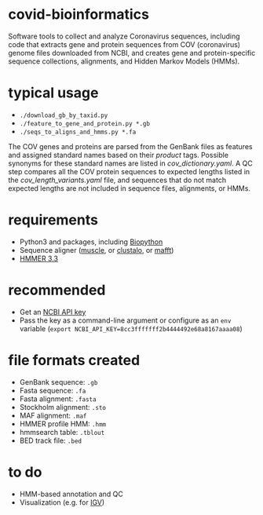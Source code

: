 # covid-bioinformatics
Software tools to collect and analyze Coronavirus sequences, including code that extracts gene and protein
sequences from COV (coronavirus) genome files downloaded from NCBI, and creates gene and protein-specific 
sequence collections, alignments, and Hidden Markov Models (HMMs).


# typical usage
* `./download_gb_by_taxid.py`
* `./feature_to_gene_and_protein.py *.gb`
* `./seqs_to_aligns_and_hmms.py *.fa`


The COV genes and proteins are parsed from the GenBank files as features and assigned standard names based on 
their *product* tags. Possible synonyms for these standard names are listed in *cov_dictionary.yaml*. A
QC step compares all the COV protein sequences to expected lengths listed in the *cov_length_variants.yaml* file, and
sequences that do not match expected lengths are not included in sequence files, alignments, or HMMs.


# requirements
* Python3 and packages, including [Biopython](https://biopython.org/)
* Sequence aligner ([muscle](https://drive5.com/muscle/), or [clustalo](http://www.clustal.org/omega/), or [mafft](https://mafft.cbrc.jp/alignment/software/))
* [HMMER 3.3](http://hmmer.org)


# recommended
* Get an [NCBI API key](https://ncbiinsights.ncbi.nlm.nih.gov/2017/11/02/new-api-keys-for-the-e-utilities/)
* Pass the key as a command-line argument or configure as an `env` variable (`export NCBI_API_KEY=8cc3fffffff2b4444492e68a8167aaaa08`)


# file formats created
* GenBank sequence: `.gb`
* Fasta sequence: `.fa`
* Fasta alignment: `.fasta`
* Stockholm alignment: `.sto`
* MAF alignment: `.maf`
* HMMER profile HMM: `.hmm`
* hmmsearch table: `.tblout`
* BED track file: `.bed`


# to do
* HMM-based annotation and QC
* Visualization (e.g. for [IGV](https://igvteam.github.io/igv-webapp/fileFormats.html))
